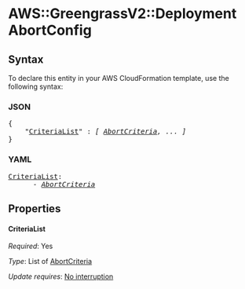 # AWS::GreengrassV2::Deployment AbortConfig

## Syntax

To declare this entity in your AWS CloudFormation template, use the following syntax:

### JSON

<pre>
{
    "<a href="#criterialist" title="CriteriaList">CriteriaList</a>" : <i>[ <a href="abortcriteria.md">AbortCriteria</a>, ... ]</i>
}
</pre>

### YAML

<pre>
<a href="#criterialist" title="CriteriaList">CriteriaList</a>: <i>
      - <a href="abortcriteria.md">AbortCriteria</a></i>
</pre>

## Properties

#### CriteriaList

_Required_: Yes

_Type_: List of <a href="abortcriteria.md">AbortCriteria</a>

_Update requires_: [No interruption](https://docs.aws.amazon.com/AWSCloudFormation/latest/UserGuide/using-cfn-updating-stacks-update-behaviors.html#update-no-interrupt)

